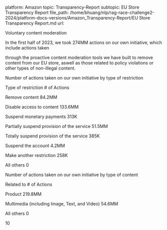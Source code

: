 platform: Amazon
topic: Transparency-Report
subtopic: EU Store Transparency Report
file_path: /home/bhuang/nlp/rag-race-challenge2-2024/platform-docs-versions/Amazon_Transparency-Report/EU Store Transparency Report.md
url: <EMPTY>

Voluntary content moderation

In the first half of 2023, we took 274MM actions on our own initiative, which include actions taken

through the proactive content moderation tools we have built to remove content from our EU store, aswell as those related to policy violations or other types of non-illegal content.



Number of actions taken on our own initiative by type of restriction



Type of restriction \# of Actions

Remove content 84.2MM

Disable access to content 133.6MM

Suspend monetary payments 313K

Partially suspend provision of the service 51.5MM

Totally suspend provision of the service 385K

Suspend the account 4.2MM

Make another restriction 258K

All others 0



Number of actions taken on our own initiative by type of content



Related to \# of Actions

Product 219.8MM

Multimedia (including Image, Text, and Video) 54.6MM

All others 0

10